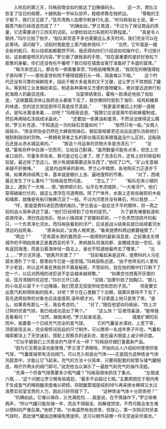 　　入秋后的第三天，玛格丽商会如约抵达了边陲镇码头。
　　这一次，商队又恢复了往日的规模，十艘帆船一字纵队排开，稳稳停靠在栈桥边。
　　“尊敬的王子殿下，我们又见面了，”弦月湾商人加摩尔躬身行礼道，“听玛格丽女士说，第一艘蒸汽船已经改造完成了？”
　　“的确如此，”罗兰笑道，“不过为了保证商品的质量，它还需要进行三四天的试航，以便检验动力系统的可靠程度。”
　　“真是令人期待，”玛尔兰拍了拍手，“船队卸货差不多也需要这么多天时间，我们完全可以在此等待。请问殿下，试航时我能登上蒸汽船参观吗？”
　　“当然，它毕竟是一艘全新的船只，和以往帆船都截然不同，我还得向你们介绍该如何操作它。不过按计划，这些都是明天的内容。”罗兰做了跟我来的手势，“现在最重要的是好好放松下疲惫的身躯，你们还没有吃午餐吧？我已经在城堡会客厅准备好了丰盛的宴席。”
　　“每次来您这儿，都会有一顿美餐享受，”玛格丽掩嘴笑道，“我现在的确饿得肚子直叫唤了——那些麦饼和肉干硬得就跟石头一样，简直难以下咽。”
　　这个时代还没有可靠的保鲜技术，因此干粮大多是真的又干又硬，这让罗兰不禁想起了罐头。等到轻工业发展起来后，制造各种美味又方便的食物罐头，绝对是远途旅行和航海商人的最佳选择。
　　……
　　当宴席结束后，霍格一脸满足地拍了拍肚皮，“这碗蘑菇汤快让我把舌头都吞下去了，我仿佛同时尝到了海珍、炖鸡和猪骨的味道，您的这位宫廷厨师可真是技艺高超。”
　　“我更喜欢餐后上的那一道甜点，是叫冰激凌来着……对吧？”玛格丽说道，“我猜它应该是用牛奶和蜂蜜制成，然后再用硝石冻结成冰晶状。”
　　“还要加一些黄油和蛋清，不然没法做得这么糯软，”罗兰补充道，“不知道这一次的硝石货量如何？”
　　“依然只有一船，”女商人摇摇头，“炼金师协会仍然在大肆收购硝石，御前首相甚至还派出巡逻队协助他们搜刮制硝场的货物。一群拥有贤者之名的家伙强买起来跟强盗没什么区别，这船硝石还是从赤水城运来的。”
　　“那这个月运来的货物大多是洗涤石？”
　　“没错，”霍格将杯中白酒一饮而尽，又给自己斟满，“虽然数量可能有点多，但您上次亲口说的，尽量多弄些来，我可是记在心里了。除了洗涤石外，还有上好的铁锭和铅锭。最近除了您这儿，很少有城镇需要这些东西了，”他叹了口气，“矿山生意越来越不好做咯。”
　　这是内战带来的影响，罗兰心中暗想，各地购买力正逐步下降，如果再持续两三年，基本就是粮价上涨、遍地饿殍的节奏。
　　“对了，西境最近发生了什么事吗？”玛格丽忽然问道。
　　“怎么了？”
　　“船队在来小镇的路上，遇到了一大堆……嗯，”她停顿片刻，似乎在考虑措辞，“一大堆浮尸。他们穿得破破烂烂的，就这么漂浮在河道两侧。除了尸体外，水面上还有些破损的木板和绳索，就像是有船只触礁沉没了一般。不过内河里并没有礁石，所以我想……”
　　“哼，那是提费科进犯西境的船队，”罗兰装出一副忿忿不平的模样，将一周之前的战斗简单讲述了遍，“他们已经得到了应有的惩罚。”
　　为了避免堵塞航道和疫病传染，清扫完战场后，他从小镇调来了安娜和莉莉，一个负责焚烧损坏的船只，一个负责净化河水。而玛格丽看到的浮尸，应该是战斗结束前就已经顺着河水漂远的战死者。
　　“原来如此，”女商人微笑道。“看来提费科两边都要碰壁了。”
　　“两边？”
　　“还有碧水港的嘉西亚——我得到的最新消息是，之前袭击东境城市的不明劫掠者正是嘉西亚的手下。黑帆舰队将海风郡、金穗城洗劫一空后，没有返回海港，而是沿着海岸线一路北上，谁也不知道她最终去了哪里。”
　　“北上……”罗兰诧异道，“她离开灰堡了？”
　　“目前看起来是这样，提费科的人马在碧水港扑了个空，那里如今已是一座空城。”玛格丽陈述道，“由于他带去的人里有不少老鼠，所以这件事在黑街并不算是秘密。不管如何，现在他的眼中钉只剩下了您一个，以后对西境的进犯说不定会越来越频繁。”
　　“如果您也想离开灰堡的话，弦月湾随时欢迎您，”玛尔兰开口道。
　　“没错，”加摩尔拍了拍胸口，“那儿的小岛足以装下十个边陲镇，我们愿意无偿提供给您和您的子民。”
　　但是要交出蒸汽机和明轮船的技术，对吧？罗兰在心里翻了个白眼，就算灰堡待不下去了，首先选择投奔的对象也应该是提莉.温布顿才对。不过表面上他只是笑了笑，“是么，如果真有那么一天，我会考虑的。”
　　“对了，”随后他望向玛格丽，“你上次订购的侦查气球，我已经成功造出了两个。”
　　“这么快？”后者惊喜道，“能带我去看看吗？”
　　“当然，跟我来吧。”罗兰起身说道。
　　……
　　城堡扩建的后院中，放置着一个已经充气完全的氢气球。
　　它的气囊呈水滴状，上宽下窄，顶部直径五米，完全按照试验品的尺寸制作，可以携带一名成年男子升空。气囊和绳索都涂上了天空迷彩，搭配上观察员的迷彩衣，能在最大限度上减少辨识度。
　　“它似乎跟我们上次乘坐的气球不太一样？”玛格丽仔细打量着新产品。
　　“因为它无需女巫也能使用，”罗兰清了清喉咙，开始向众人介绍如何使用侦查气球，“气囊尾端带有活动阀门，可以充入和放出气体——正是因为这种炼金气体充盈其中，才能让它飞起来。充气的方法十分简单，只要将配套的软管与储气罐相连，再拧开两头的阀门即可。”说完他当众演示了一遍放气和充气的操作流程。
　　“充满一个侦查气球需要多少瓶气罐？”玛格丽很快抓住了重点。
　　“五瓶或六瓶……”这个问题让罗兰略有些尴尬，“最多不会超过七瓶。”主要原因在于瓶内用于生成氢气的稀硫酸浓度难以把控，将硫酸蒸馏提纯到98%再来掺水稀释又太过浪费实验室宝贵的人力，因此只好将就下了。
　　“这种炼金气体十分昂贵吧？”
　　“的确如此。它难以保存，又充满危险……我是说，在不慎操作下，”罗兰咳嗽两声，“所以气罐只能存储一年，而且不得敲击、拆解或焚烧，不然可能会发生难以预料的严重后果。”他顿了顿，“价格虽然有些昂贵，但放心，第一次购买时侦查气球时，首批储气罐由边陲镇免费提供，还可以额外获赠一件天空迷彩侦查衣。”
　　.